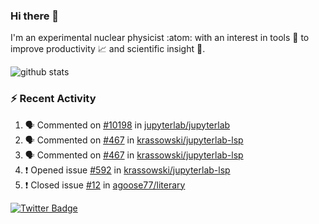### Hi there 👋 

I'm an experimental nuclear physicist :atom: with an interest in tools :wrench: to improve productivity :chart_with_upwards_trend: and scientific insight :telescope:.

![github stats](https://github-readme-stats.vercel.app/api?username=agoose77&show_icons=true&hide_rank=true&hide_title=true&bg_color=30,e76445,904e95&text_color=efe3ec&icon_color=efe3ec)
<!--
**agoose77/agoose77** is a ✨ _special_ ✨ repository because its `README.md` (this file) appears on your GitHub profile.

Here are some ideas to get you started:

- 🔭 I’m currently working on ...
- 🌱 I’m currently learning ...
- 👯 I’m looking to collaborate on ...
- 🤔 I’m looking for help with ...
- 💬 Ask me about ...
- 📫 How to reach me: ...
- 😄 Pronouns: ...
- ⚡ Fun fact: ...
-->

### :zap: Recent Activity
<!--START_SECTION:activity-->
1. 🗣 Commented on [#10198](https://github.com/jupyterlab/jupyterlab/issues/10198) in [jupyterlab/jupyterlab](https://github.com/jupyterlab/jupyterlab)
2. 🗣 Commented on [#467](https://github.com/krassowski/jupyterlab-lsp/issues/467) in [krassowski/jupyterlab-lsp](https://github.com/krassowski/jupyterlab-lsp)
3. 🗣 Commented on [#467](https://github.com/krassowski/jupyterlab-lsp/issues/467) in [krassowski/jupyterlab-lsp](https://github.com/krassowski/jupyterlab-lsp)
4. ❗️ Opened issue [#592](https://github.com/krassowski/jupyterlab-lsp/issues/592) in [krassowski/jupyterlab-lsp](https://github.com/krassowski/jupyterlab-lsp)
5. ❗️ Closed issue [#12](https://github.com/agoose77/literary/issues/12) in [agoose77/literary](https://github.com/agoose77/literary)
<!--END_SECTION:activity-->


[![Twitter Badge](https://img.shields.io/twitter/follow/agoose77?style=flat-square&logo=Twitter&logoColor=white&color=cornflowerblue)](https://twitter.com/agoose77)
